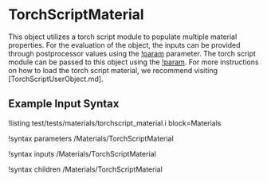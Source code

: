 # TorchScriptMaterial

This object utilizes a torch script module to populate multiple material properties.
For the evaluation of the object, the inputs can be provided through postprocessor values
using the [!param](/Materials/TorchScriptMaterial/input_names) parameter. The
torch script module can be passed to this object using the
[!param](/Materials/TorchScriptMaterial/torch_script_userobject). For more
instructions on how to load the torch script material, we recommend visiting
[TorchScriptUserObject.md].

## Example Input Syntax

!listing test/tests/materials/torchscript_material.i block=Materials

!syntax parameters /Materials/TorchScriptMaterial

!syntax inputs /Materials/TorchScriptMaterial

!syntax children /Materials/TorchScriptMaterial
